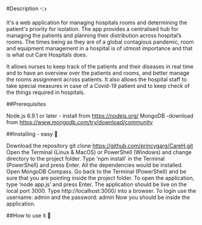 #Description 👈

It's a web application for managing hospitals rooms and determining the patient's priority for isolation. The app provides a centralised hub for managing the patients and planning their distribution across hospital’s rooms. The times being as they are of a global contagious pandemic, room and equipment management in a hospital is of utmost importance and that is what out Care Hospitals does.

It allows nurses to keep track of the patients and their diseases in real time and to have an overview over the patients and rooms, and better manage the rooms assignment across patients. It also allows the hospital staff to take special measures in case of a Covid-19 patient and to keep check of the things required in hospitals.


##Prerequisites

Node.js 6.9.1 or later - install from https://nodejs.org/
MongoDB -download from https://www.mongodb.com/try/download/community

##Installing - easy 🔌

Download the repository
git clone https://github.com/princygarg/CareH.git
Open the Terminal (Linux & MacOS) or PowerShell (Windows) and change directory to the project folder.
Type ‘npm install’ in the Terminal (PowerShell) and press Enter. All the dependencies would be installed.
Open MongoDB Compass.
Go back to the Terminal (PowerShell) and be sure that you are pointing inside the project folder. To open the application, type ‘node app.js’ and press Enter.
The application should be live on the local port 3000.
Type http://localhost:3000/ into a browser.
To login use the username: admin and the password: admin
Now you should be inside the application.

##How to use it 📖
